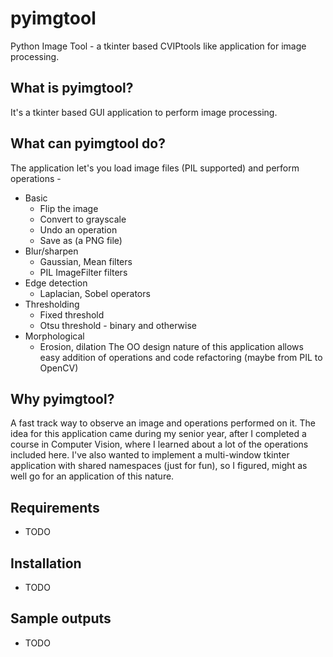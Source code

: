 # pyimgtool
Python Image Tool - a tkinter based CVIPtools like application for image processing.

## What is pyimgtool?
It's a tkinter based GUI application to perform image processing.

## What can pyimgtool do?
The application let's you load image files (PIL supported) and perform operations -
* Basic
  * Flip the image
  * Convert to grayscale
  * Undo an operation
  * Save as (a PNG file)
* Blur/sharpen
  * Gaussian, Mean filters
  * PIL ImageFilter filters
* Edge detection
  * Laplacian, Sobel operators
* Thresholding
  * Fixed threshold
  * Otsu threshold - binary and otherwise
* Morphological
  * Erosion, dilation
The OO design nature of this application allows easy addition of operations and code refactoring (maybe from PIL to OpenCV)

## Why pyimgtool?
A fast track way to observe an image and operations performed on it. The idea for this application came during my senior year, after I completed a course in Computer Vision, where I learned about a lot of the operations included here. I've also wanted to implement a multi-window tkinter application with shared namespaces (just for fun), so I figured, might as well go for an application of this nature.

## Requirements
- TODO

## Installation
- TODO

## Sample outputs
- TODO
